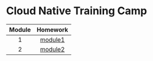 # Cloud Native Training Camp


| Module |       Homework        |
|:------:|:---------------------:|
|   1    | [module1](./module01) |
|   2    | [module2](./module02) |
